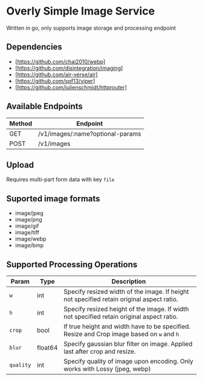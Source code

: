 # Overly Simple Image Service

Written in go, only supports image storage and processing endpoint

## Dependencies

- [https://github.com/chai2010/webp]
- [https://github.com/disintegration/imaging]
- [https://github.com/air-verse/air]
- [https://github.com/spf13/viper]
- [https://github.com/julienschmidt/httprouter]

## Available Endpoints

| Method     | Endpoint |
| ----------- | ----------- |
| GET     | /v1/images/:name?optional-params      |
| POST   | /v1/images        |

## Upload

Requires multi-part form data with key `file`

## Suported image formats

- image/jpeg
- image/png
- image/gif
- image/tiff
- image/webp
- image/bmp

## Supported Processing Operations

| Param       | Type        |  Description                                                                               |
| ----------- | ----------- | ------------------------------------------------------------------------------------------ |
| `w`         | int         |  Specify resized width of the image. If height not specified retain original aspect ratio. |
| `h`         | int         |  Specify resized height of the image. If width not specified retain original aspect ratio. |
| `crop`      | bool        |  If true height and width have to be specified. Resize and Crop image based on `w` and `h` |
| `blur`      | float64     |  Specify gaussian blur filter on image. Applied last after crop and resize.                |
| `quality`   | int         |  Specify quality of image upon encoding. Only works with Lossy (jpeg, webp)                |

